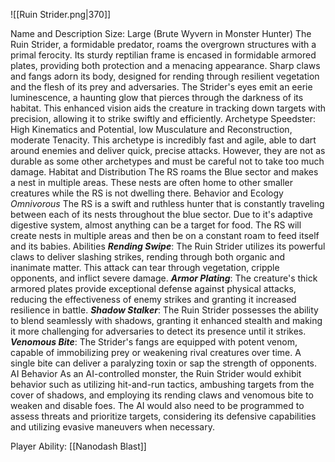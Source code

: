 ![[Ruin Strider.png|370]]

Name and Description
	Size: Large (Brute Wyvern in Monster Hunter)
	The Ruin Strider, a formidable predator, roams the overgrown structures with a primal ferocity. Its sturdy reptilian frame is encased in formidable armored plates, providing both protection and a menacing appearance. Sharp claws and fangs adorn its body, designed for rending through resilient vegetation and the flesh of its prey and adversaries. The Strider's eyes emit an eerie luminescence, a haunting glow that pierces through the darkness of its habitat. This enhanced vision aids the creature in tracking down targets with precision, allowing it to strike swiftly and efficiently.
Archetype
	Speedster: High Kinematics and Potential, low Musculature and Reconstruction, moderate Tenacity. This archetype is incredibly fast and agile, able to dart around enemies and deliver quick, precise attacks. However, they are not as durable as some other archetypes and must be careful not to take too much damage.
Habitat and Distribution
	The RS roams the Blue sector and makes a nest in multiple areas. These nests are often home to other smaller creatures while the RS is not dwelling there.
Behavior and Ecology
	*Omnivorous*
	The RS is a swift and ruthless hunter that is constantly traveling between each of its nests throughout the blue sector. Due to it's adaptive digestive system, almost anything can be a target for food. The RS will create nests in multiple areas and then be on a constant roam to feed itself and its babies.
Abilities
	 ***Rending Swipe***: The Ruin Strider utilizes its powerful claws to deliver slashing strikes, rending through both organic and inanimate matter. This attack can tear through vegetation, cripple opponents, and inflict severe damage.
	 ***Armor Plating***: The creature's thick armored plates provide exceptional defense against physical attacks, reducing the effectiveness of enemy strikes and granting it increased resilience in battle.
	 ***Shadow Stalker***: The Ruin Strider possesses the ability to blend seamlessly with shadows, granting it enhanced stealth and making it more challenging for adversaries to detect its presence until it strikes.
	 ***Venomous Bite***: The Strider's fangs are equipped with potent venom, capable of immobilizing prey or weakening rival creatures over time. A single bite can deliver a paralyzing toxin or sap the strength of opponents.
AI Behavior
	As an AI-controlled monster, the Ruin Strider would exhibit behavior such as utilizing hit-and-run tactics, ambushing targets from the cover of shadows, and employing its rending claws and venomous bite to weaken and disable foes. The AI would also need to be programmed to assess threats and prioritize targets, considering its defensive capabilities and utilizing evasive maneuvers when necessary.

Player Ability: [[Nanodash Blast]]

